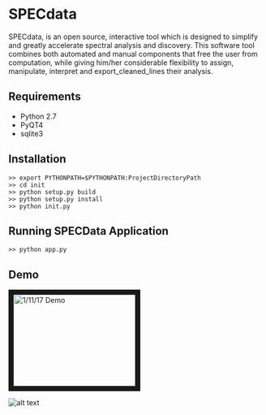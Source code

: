 # SPECdata
SPECdata, is an open source, interactive tool which is designed to simplify and greatly accelerate spectral analysis and discovery. This software tool combines both automated and manual components that free the user from computation, while giving him/her considerable flexibility to assign, manipulate, interpret and export_cleaned_lines their analysis.

## Requirements
* Python 2.7
* PyQT4
* sqlite3

## Installation
    >> export PYTHONPATH=$PYTHONPATH:ProjectDirectoryPath
    >> cd init
    >> python setup.py build
    >> python setup.py install
    >> python init.py
    
## Running SPECData Application
    >> python app.py

## Demo
<a href="http://www.youtube.com/watch?feature=player_embedded&v=klsqk3C9xXQ
" target="_blank"><img src="http://img.youtube.com/vi/klsqk3C9xXQ/0.jpg" 
alt="1/11/17 Demo" width="240" height="180" border="10" /></a>

![alt text](https://zenodo.org/badge/62144661.svg " DOI ")

